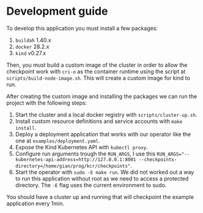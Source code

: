 # Development guide

To develop this application you must install a few packages:

1. `buildah` 1.40.x
2. `docker` 28.2.x
3. `kind` v0.27.x

Then, you must build a custom image of the cluster in order to allow the checkpoint work with `cri-o` as the container runtime using the script at `scripts/build-node-image.sh`. This will create a custom image for kind to run.

After creating the custom image and installing the packages we can run the project with the following steps:

1. Start the cluster and a local docker registry with `scripts/cluster-up.sh`.
2. Install custom resource definitions and service accounts with `make install`.
3. Deploy a deployment application that works with our operator like the one at `examples/deployment.yaml`.
4. Expose the Kind Kubernetes API with `kubectl proxy`.
5. Configure run arguments trough the `RUN_ARGS`, I use this `RUN_ARGS="--kubernetes-api-address=http://127.0.0.1:8001 --checkpoints-directory=/home/gian/prog/kcr/checkpoints"`.
6. Start the operator with `sudo -E make run`. We did not worked out a way to run this application without root as we need to access a protected directory. The `-E` flag uses the current environment to sudo.

You should have a cluster up and running that will checkpoint the example application every 1min.
